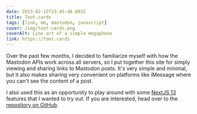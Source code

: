 ```yaml
---
date: 2023-02-15T23:45:48.893Z
title: Toot.cards
tags: [link, me, mastodon, javascript]
cover: /img/toot-cards.png
coverAlt: Line art of a simple megaphone
link: https://toot.cards
---
```


Over the past few months, I decided to familiarize myself with how the Mastodon APIs work across all servers, so I put together this site for simply viewing and sharing links to Mastodon posts. It's very simple and minimal, but it also makes sharing very convenient on platforms like iMessage where you can't see the content of a post.

I also used this as an opportunity to play around with some [NextJS 13](https://nextjs.org/blog/next-13) features that I wanted to try out. If you are interested, head over to the [repository on GitHub](https://github.com/ZicklePop/toot-cards).
